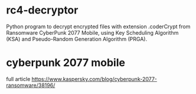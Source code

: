 # rc4-decryptor
Python program to decrypt encrypted files with extension .coderCrypt from Ransomware CyberPunk 2077 Mobile, using Key Scheduling Algorithm (KSA) and Pseudo-Random Generation Algorithm (PRGA).
# cyberpunk 2077 mobile
full article https://www.kaspersky.com/blog/cyberpunk-2077-ransomware/38196/
